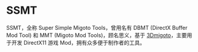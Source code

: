 # SSMT

SSMT，全称 Super Simple Migoto Tools，曾用名有 DBMT (DirectX Buffer Mod Tool) 和 MMT (Migoto Mod Tools)，顾名思义，基于 [3Dmigoto](https://github.com/bo3b/3Dmigoto)，主要用于开发 DirectX11 游戏 Mod，拥有众多便于制作者的工具。<!--目前由于界面美观、使用方便，Mod 玩家亦经常选择 SSMT 作为 Mod 加载器使用。-->

<!-- SSMT 几乎完全由本人 ([NicoMico](https://github.com/Starbobis)) 开发，虽殚精竭虑，仍知力有难逮，如果有好的思路、方案，还望不吝相助之。 -->

<!-- ## 开源相关
1. SSMT 本体：目前不打算开源；
2. SSMT-Package：部分开源，可以阅览相关教程，而后添加数据类型、贴图配置等，提交 Pull Request 至仓库，便于他人使用。
3. SSMT-Plugin：开源。 -->
<!-- Super Simple Migoto Tools -->
